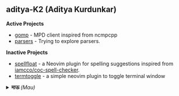 ## aditya-K2 (Aditya Kurdunkar)


**Active Projects**

- [gomp](https://github.com/aditya-K2/gomp) - MPD client inspired from ncmpcpp
- [parsers](https://github.com/aditya-K2/parsers) - Trying to explore parsers.

**Inactive Projects**

- [spellfloat](https://github.com/aditya-K2/spellfloat) - a Neovim plugin for spelling suggestions inspired from [iamcco/coc-spell-checker](https://github.com/iamcco/coc-spell-checker).
- [termtoggle](https://github.com/aditya-K2/termtoggle.nvim) - a simple neovim plugin to toggle terminal window

<details>
<summary><b>माऊ </b><i>(Mau)</i></summary>


<img src="static/mau.jpeg" alt="mau" width="300"/>

I don't know what you expected.
</details>

